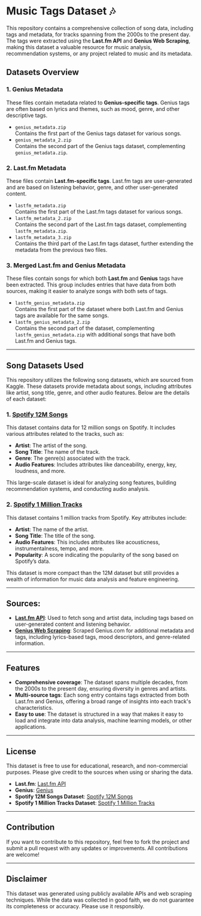 # Music Tags Dataset 🎶

This repository contains a comprehensive collection of song data, including tags and metadata, for tracks spanning from the 2000s to the present day. The tags were extracted using the **Last.fm API** and **Genius Web Scraping**, making this dataset a valuable resource for music analysis, recommendation systems, or any project related to music and its metadata.

## Datasets Overview
### 1. **Genius Metadata**  
These files contain metadata related to **Genius-specific tags**. Genius tags are often based on lyrics and themes, such as mood, genre, and other descriptive tags.

- `genius_metadata.zip`  
  Contains the first part of the Genius tags dataset for various songs.
- `genius_metadata_2.zip`  
  Contains the second part of the Genius tags dataset, complementing `genius_metadata.zip`.

### 2. **Last.fm Metadata**  
These files contain **Last.fm-specific tags**. Last.fm tags are user-generated and are based on listening behavior, genre, and other user-generated content.

- `lastfm_metadata.zip`  
  Contains the first part of the Last.fm tags dataset for various songs.
- `lastfm_metadata_2.zip`  
  Contains the second part of the Last.fm tags dataset, complementing `lastfm_metadata.zip`.
- `lastfm_metadata_3.zip`  
  Contains the third part of the Last.fm tags dataset, further extending the metadata from the previous two files.

### 3. **Merged Last.fm and Genius Metadata**  
These files contain songs for which both **Last.fm** and **Genius** tags have been extracted. This group includes entries that have data from both sources, making it easier to analyze songs with both sets of tags.

- `lastfm_genius_metadata.zip`  
  Contains the first part of the dataset where both Last.fm and Genius tags are available for the same songs.
- `lastfm_genius_metadata_2.zip`  
  Contains the second part of the dataset, complementing `lastfm_genius_metadata.zip` with additional songs that have both Last.fm and Genius tags.

---

## Song Datasets Used
This repository utilizes the following song datasets, which are sourced from Kaggle. These datasets provide metadata about songs, including attributes like artist, song title, genre, and other audio features. Below are the details of each dataset:

### 1. **[Spotify 12M Songs](https://www.kaggle.com/datasets/rodolfofigueroa/spotify-12m-songs)**  
This dataset contains data for 12 million songs on Spotify. It includes various attributes related to the tracks, such as:
- **Artist**: The artist of the song.
- **Song Title**: The name of the track.
- **Genre**: The genre(s) associated with the track.
- **Audio Features**: Includes attributes like danceability, energy, key, loudness, and more.

This large-scale dataset is ideal for analyzing song features, building recommendation systems, and conducting audio analysis.

### 2. **[Spotify 1 Million Tracks](https://www.kaggle.com/datasets/amitanshjoshi/spotify-1million-tracks)**  
This dataset contains 1 million tracks from Spotify. Key attributes include:
- **Artist**: The name of the artist.
- **Song Title**: The title of the song.
- **Audio Features**: This includes attributes like acousticness, instrumentalness, tempo, and more.
- **Popularity**: A score indicating the popularity of the song based on Spotify’s data.

This dataset is more compact than the 12M dataset but still provides a wealth of information for music data analysis and feature engineering.

---

## Sources:
- **[Last.fm API](https://www.last.fm/api)**: Used to fetch song and artist data, including tags based on user-generated content and listening behavior.
- **[Genius Web Scraping](https://genius.com/developers)**: Scraped Genius.com for additional metadata and tags, including lyrics-based tags, mood descriptors, and genre-related information.

---

## Features
- **Comprehensive coverage**: The dataset spans multiple decades, from the 2000s to the present day, ensuring diversity in genres and artists.
- **Multi-source tags**: Each song entry contains tags extracted from both Last.fm and Genius, offering a broad range of insights into each track's characteristics.
- **Easy to use**: The dataset is structured in a way that makes it easy to load and integrate into data analysis, machine learning models, or other applications.

---

## License
This dataset is free to use for educational, research, and non-commercial purposes. Please give credit to the sources when using or sharing the data.

- **Last.fm**: [Last.fm API](https://www.last.fm/api)
- **Genius**: [Genius](https://genius.com/developers)
- **Spotify 12M Songs Dataset**: [Spotify 12M Songs](https://www.kaggle.com/datasets/rodolfofigueroa/spotify-12m-songs)
- **Spotify 1 Million Tracks Dataset**: [Spotify 1 Million Tracks](https://www.kaggle.com/datasets/amitanshjoshi/spotify-1million-tracks)

---

## Contribution
If you want to contribute to this repository, feel free to fork the project and submit a pull request with any updates or improvements. All contributions are welcome!

---

## Disclaimer
This dataset was generated using publicly available APIs and web scraping techniques. While the data was collected in good faith, we do not guarantee its completeness or accuracy. Please use it responsibly.
